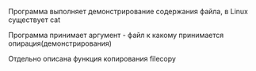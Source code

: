 Программа выполняет демонстрирование содержания файла, в Linux существует cat

Программа принимает аргумент - файл к какому принимается опирация(демонстрирования)

Отдельно описана функция копирования filecopy
